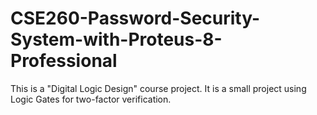# CSE260-Password-Security-System-with-Proteus-8-Professional
This is a "Digital Logic Design" course project. It is a small project using Logic Gates for two-factor verification.

